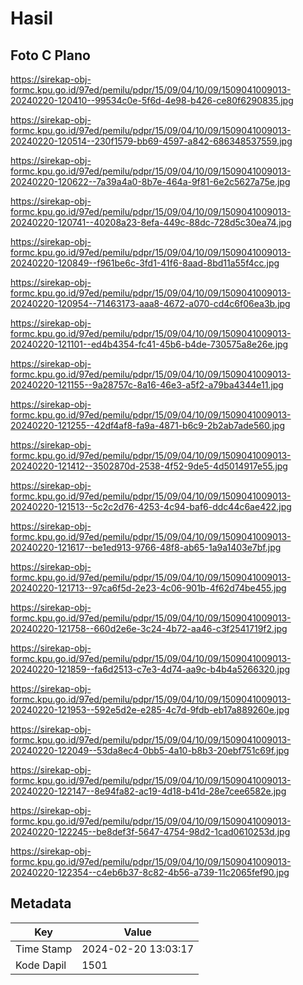 # Hasil

## Foto C Plano

https://sirekap-obj-formc.kpu.go.id/97ed/pemilu/pdpr/15/09/04/10/09/1509041009013-20240220-120410--99534c0e-5f6d-4e98-b426-ce80f6290835.jpg

https://sirekap-obj-formc.kpu.go.id/97ed/pemilu/pdpr/15/09/04/10/09/1509041009013-20240220-120514--230f1579-bb69-4597-a842-686348537559.jpg

https://sirekap-obj-formc.kpu.go.id/97ed/pemilu/pdpr/15/09/04/10/09/1509041009013-20240220-120622--7a39a4a0-8b7e-464a-9f81-6e2c5627a75e.jpg

https://sirekap-obj-formc.kpu.go.id/97ed/pemilu/pdpr/15/09/04/10/09/1509041009013-20240220-120741--40208a23-8efa-449c-88dc-728d5c30ea74.jpg

https://sirekap-obj-formc.kpu.go.id/97ed/pemilu/pdpr/15/09/04/10/09/1509041009013-20240220-120849--f961be6c-3fd1-41f6-8aad-8bd11a55f4cc.jpg

https://sirekap-obj-formc.kpu.go.id/97ed/pemilu/pdpr/15/09/04/10/09/1509041009013-20240220-120954--71463173-aaa8-4672-a070-cd4c6f06ea3b.jpg

https://sirekap-obj-formc.kpu.go.id/97ed/pemilu/pdpr/15/09/04/10/09/1509041009013-20240220-121101--ed4b4354-fc41-45b6-b4de-730575a8e26e.jpg

https://sirekap-obj-formc.kpu.go.id/97ed/pemilu/pdpr/15/09/04/10/09/1509041009013-20240220-121155--9a28757c-8a16-46e3-a5f2-a79ba4344e11.jpg

https://sirekap-obj-formc.kpu.go.id/97ed/pemilu/pdpr/15/09/04/10/09/1509041009013-20240220-121255--42df4af8-fa9a-4871-b6c9-2b2ab7ade560.jpg

https://sirekap-obj-formc.kpu.go.id/97ed/pemilu/pdpr/15/09/04/10/09/1509041009013-20240220-121412--3502870d-2538-4f52-9de5-4d5014917e55.jpg

https://sirekap-obj-formc.kpu.go.id/97ed/pemilu/pdpr/15/09/04/10/09/1509041009013-20240220-121513--5c2c2d76-4253-4c94-baf6-ddc44c6ae422.jpg

https://sirekap-obj-formc.kpu.go.id/97ed/pemilu/pdpr/15/09/04/10/09/1509041009013-20240220-121617--be1ed913-9766-48f8-ab65-1a9a1403e7bf.jpg

https://sirekap-obj-formc.kpu.go.id/97ed/pemilu/pdpr/15/09/04/10/09/1509041009013-20240220-121713--97ca6f5d-2e23-4c06-901b-4f62d74be455.jpg

https://sirekap-obj-formc.kpu.go.id/97ed/pemilu/pdpr/15/09/04/10/09/1509041009013-20240220-121758--660d2e6e-3c24-4b72-aa46-c3f2541719f2.jpg

https://sirekap-obj-formc.kpu.go.id/97ed/pemilu/pdpr/15/09/04/10/09/1509041009013-20240220-121859--fa6d2513-c7e3-4d74-aa9c-b4b4a5266320.jpg

https://sirekap-obj-formc.kpu.go.id/97ed/pemilu/pdpr/15/09/04/10/09/1509041009013-20240220-121953--592e5d2e-e285-4c7d-9fdb-eb17a889260e.jpg

https://sirekap-obj-formc.kpu.go.id/97ed/pemilu/pdpr/15/09/04/10/09/1509041009013-20240220-122049--53da8ec4-0bb5-4a10-b8b3-20ebf751c69f.jpg

https://sirekap-obj-formc.kpu.go.id/97ed/pemilu/pdpr/15/09/04/10/09/1509041009013-20240220-122147--8e94fa82-ac19-4d18-b41d-28e7cee6582e.jpg

https://sirekap-obj-formc.kpu.go.id/97ed/pemilu/pdpr/15/09/04/10/09/1509041009013-20240220-122245--be8def3f-5647-4754-98d2-1cad0610253d.jpg

https://sirekap-obj-formc.kpu.go.id/97ed/pemilu/pdpr/15/09/04/10/09/1509041009013-20240220-122354--c4eb6b37-8c82-4b56-a739-11c2065fef90.jpg


## Metadata

| Key        | Value               |
| ---------- | ------------------- |
| Time Stamp | 2024-02-20 13:03:17 |
| Kode Dapil | 1501                |



